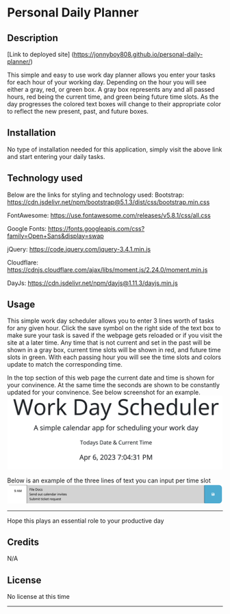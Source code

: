 # Personal Daily Planner

## Description

[Link to deployed site] (https://jonnyboy808.github.io/personal-daily-planner/)

This simple and easy to use work day planner allows you enter your tasks for each hour of your working day. Depending on the hour you will see either a gray, red, or green box. A gray box represents any and all passed hours, red being the current time, and green being future time slots. As the day progresses the colored text boxes will change to their appropriate color to reflect the new present, past, and future boxes.

## Installation

No type of installation needed for this application, simply visit the above link and start entering your daily tasks.

## Technology used
Below are the links for styling and technology used:
Bootstrap: https://cdn.jsdelivr.net/npm/bootstrap@5.1.3/dist/css/bootstrap.min.css

FontAwesome: https://use.fontawesome.com/releases/v5.8.1/css/all.css

Google Fonts: https://fonts.googleapis.com/css?family=Open+Sans&display=swap

jQuery: https://code.jquery.com/jquery-3.4.1.min.js

Cloudflare: https://cdnjs.cloudflare.com/ajax/libs/moment.js/2.24.0/moment.min.js

DayJs: https://cdn.jsdelivr.net/npm/dayjs@1.11.3/dayjs.min.js


## Usage

This simple work day scheduler allows you to enter 3 lines worth of tasks for any given hour. Click the save symbol on the right side of the text box to make sure your task is saved if the webpage gets reloaded or if you visit the site at a later time. Any time that is not current and set in the past will be shown in a gray box, current time slots will be shown in red, and future time slots in green. With each passing hour you will see the time slots and colors update to match the corresponding time.


In the top section of this web page the current date and time is shown for your convinence. At the same time the seconds are shown to be constantly updated for your convinence. See below screenshot for an example.
![Example of homepage](assets/image-1.png)


Below is an example of the three lines of text you can input per time slot
![Example of end of quiz](assets/image-2.png)

---

Hope this plays an essential role to your productive day

## Credits

N/A

## License

No license at this time

---
